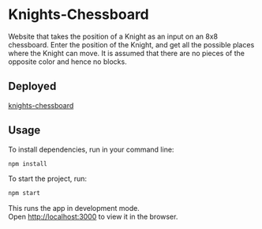 # Knights-Chessboard

Website that takes the position of a Knight as an input on an 8x8 chessboard.
Enter the position of the Knight, and get all the possible places where the Knight can
move. 
It is assumed that there are no pieces of the opposite color and hence no
blocks.

## Deployed
[knights-chessboard](https://agrima30.github.io/Knights-Chessboard/)
 
## Usage
To install dependencies, run in your command line:
```bash
npm install
```
To start the project, run:

```bash
npm start
```

This runs the app in  development mode.\
Open [http://localhost:3000](http://localhost:3000) to view it in the browser.
